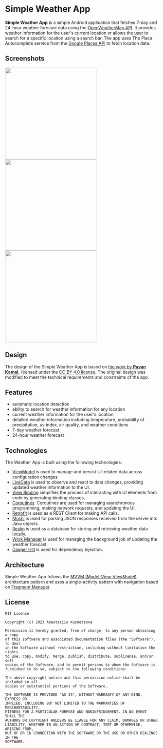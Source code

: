# Simple Weather App
**Simple Weather App** is a simple Android application that fetches 7-day and 24-hour weather forecast data using the [OpenWeatherMap API](https://openweathermap.org/). It provides weather information for the user's current location or allows the user to search for a specific location using a search bar. The app uses The Place Autocomplete service from the [Google Places API](https://developers.google.com/maps/documentation/places/) to fetch location data.

## Screenshots
<img src="https://user-images.githubusercontent.com/44202107/248884070-edef3adb-1073-4cb8-be40-f55d08df9323.jpg" width="300"> <img src="https://user-images.githubusercontent.com/44202107/248884080-b17914f6-b2e5-43ce-9ffe-f4f3d08e4b89.jpg" width="300"> <img src="https://user-images.githubusercontent.com/44202107/248884083-bea3f78e-cebd-44ff-a0ee-3ad22c55f284.jpg" width="300">

## Design
The design of the Simple Weather App is based on [the work by **Pavan Kamal**](https://www.figma.com/community/file/1019097765306863573/Minimal-Weather-App), licensed under the [CC BY 4.0 license](https://creativecommons.org/licenses/by/4.0/). The original design was modified to meet the technical requirements and constraints of the app.

## Features
- automatic location detection
- ability to search for weather information for any location
- current weather information for the user's location
- detailed weather information including temperature, probability of precipitation, uv index, air quality, and weather conditions
- 7-day weather forecast
- 24-hour weather forecast

## Technologies
The Weather App is built using the following technologies:

- [ViewModel](https://developer.android.com/topic/libraries/architecture/viewmodel) is used to manage and persist UI-related data across configuration changes.
- [LiveData](https://developer.android.com/topic/libraries/architecture/livedata) is used to observe and react to data changes, providing updated weather information to the UI.
- [View Binding](https://developer.android.com/topic/libraries/view-binding) simplifies the process of interacting with UI elements from code by generating binding classes.
- [Coroutines](https://kotlinlang.org/docs/coroutines-overview): Coroutines are used for managing asynchronous programming, making network requests, and updating the UI.
- [Retrofit](https://square.github.io/retrofit) is used as a REST Client for making API calls.
- [Moshi](https://github.com/google/gson) is used for parsing JSON responses received from the server into Java objects.
- [Realm](https://realm.io/) is used as a database for storing and retrieving weather data locally.
- [Work Manager](https://developer.android.com/topic/libraries/architecture/workmanager) is used for managing the background job of updating the weather forecast.
- [Dagger Hilt](https://dagger.dev/hilt) is used for dependency injection.

## Architecture
Simple Weather App follows the [MVVM (Model-View-ViewModel)](https://developer.android.com/topic/architecture#recommended-app-arch) architecture pattern and uses a single-activity pattern with navigation based on [Fragment Manager](https://developer.android.com/guide/fragments/fragmentmanager).

## License
```
MIT License

Copyright (c) 2023 Anastasiia Kuznetsova

Permission is hereby granted, free of charge, to any person obtaining a copy
of this software and associated documentation files (the "Software"), to deal
in the Software without restriction, including without limitation the rights
to use, copy, modify, merge, publish, distribute, sublicense, and/or sell
copies of the Software, and to permit persons to whom the Software is
furnished to do so, subject to the following conditions:

The above copyright notice and this permission notice shall be included in all
copies or substantial portions of the Software.

THE SOFTWARE IS PROVIDED "AS IS", WITHOUT WARRANTY OF ANY KIND, EXPRESS OR
IMPLIED, INCLUDING BUT NOT LIMITED TO THE WARRANTIES OF MERCHANTABILITY,
FITNESS FOR A PARTICULAR PURPOSE AND NONINFRINGEMENT. IN NO EVENT SHALL THE
AUTHORS OR COPYRIGHT HOLDERS BE LIABLE FOR ANY CLAIM, DAMAGES OR OTHER
LIABILITY, WHETHER IN AN ACTION OF CONTRACT, TORT OR OTHERWISE, ARISING FROM,
OUT OF OR IN CONNECTION WITH THE SOFTWARE OR THE USE OR OTHER DEALINGS IN THE
SOFTWARE.
```
